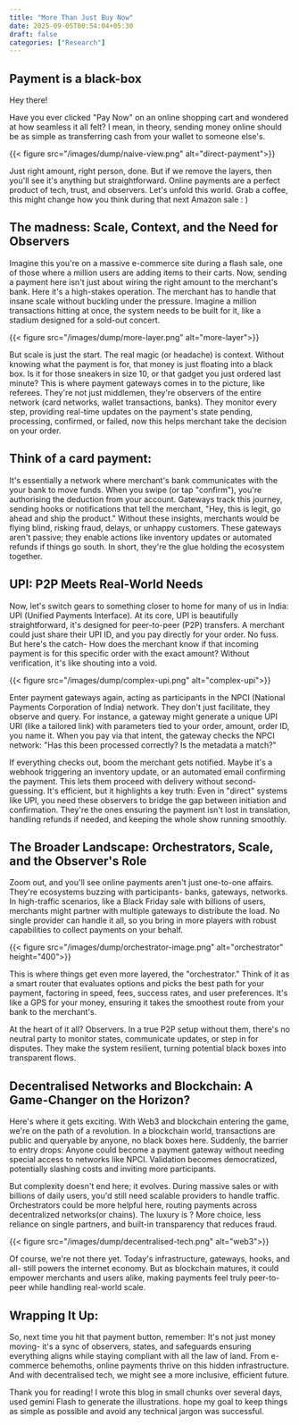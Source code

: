 ```yaml
---
title: "More Than Just Buy Now"
date: 2025-09-05T00:54:04+05:30
draft: false
categories: ["Research"]
---
```


## Payment is a black-box

Hey there!  

Have you ever clicked "Pay Now" on an online shopping cart and wondered at how seamless it all felt? I mean, in theory, sending money online should be as simple as transferring cash from your wallet to someone else's. 

{{< figure src="/images/dump/naive-view.png" alt="direct-payment">}}

Just right amount, right person, done. But if we remove the layers, then you'll see it's anything but straightforward. Online payments are a perfect product of tech, trust, and observers. Let's unfold this world. Grab a coffee, this might change how you think during that next Amazon sale : )  

## The madness: Scale, Context, and the Need for Observers 

Imagine this you're on a massive e-commerce site during a flash sale, one of those where a million users are adding items to their carts. Now, sending a payment here isn't just about wiring the right amount to the merchant's bank. Here it's a high-stakes operation. The merchant has to handle that insane scale without buckling under the pressure. Imagine a million transactions hitting at once, the system needs to be built for it, like a stadium designed for a sold-out concert. 

{{< figure src="/images/dump/more-layer.png" alt="more-layer">}}

But scale is just the start. The real magic (or headache) is context. Without knowing what the payment is for, that money is just floating into a black box. Is it for those sneakers in size 10, or that gadget you just ordered last minute? This is where payment gateways comes in to the picture, like referees. They're not just middlemen, they're observers of the entire network (card networks, wallet transactions, banks). They monitor every step, providing real-time updates on the payment's state pending, processing, confirmed, or failed, now this helps merchant take the decision on your order.  

## Think of a card payment: 
It's essentially a network where merchant's bank communicates with the your bank to move funds. When you swipe (or tap "confirm"), you're authorising the deduction from your account. Gateways track this journey, sending hooks or notifications that tell the merchant, "Hey, this is legit, go ahead and ship the product." Without these insights, merchants would be flying blind, risking fraud, delays, or unhappy customers. These gateways aren't passive; they enable actions like inventory updates or automated refunds if things go south. In short, they're the glue holding the ecosystem together.  

## UPI: P2P Meets Real-World Needs  
Now, let's switch gears to something closer to home for many of us in India: UPI (Unified Payments Interface). At its core, UPI is beautifully straightforward, it's designed for peer-to-peer (P2P) transfers. A merchant could just share their UPI ID, and you pay directly for your order. No fuss. But here's the catch- How does the merchant know if that incoming payment is for this specific order with the exact amount? Without verification, it's like shouting into a void. 

{{< figure src="/images/dump/complex-upi.png" alt="complex-upi">}}

Enter payment gateways again, acting as participants in the NPCI (National Payments Corporation of India) network. They don't just facilitate, they observe and query. For instance, a gateway might generate a unique UPI URI (like a tailored link) with parameters tied to your order, amount, order ID, you name it. When you pay via that intent, the gateway checks the NPCI network: "Has this been processed correctly? Is the metadata a match?"  

If everything checks out, boom the merchant gets notified. Maybe it's a webhook triggering an inventory update, or an automated email confirming the payment. This lets them proceed with delivery without second-guessing. It's efficient, but it highlights a key truth: Even in "direct" systems like UPI, you need these observers to bridge the gap between initiation and confirmation. They're the ones ensuring the payment isn't lost in translation, handling refunds if needed, and keeping the whole show running smoothly.  

## The Broader Landscape: Orchestrators, Scale, and the Observer's Role  
Zoom out, and you'll see online payments aren't just one-to-one affairs. They're ecosystems buzzing with participants- banks, gateways, networks. In high-traffic scenarios, like a Black Friday sale with billions of users, merchants might partner with multiple gateways to distribute the load. No single provider can handle it all, so you bring in more players with robust capabilities to collect payments on your behalf.  

{{< figure src="/images/dump/orchestrator-image.png" alt="orchestrator" height="400">}}

This is where things get even more layered, the "orchestrator." Think of it as a smart router that evaluates options and picks the best path for your payment, factoring in speed, fees, success rates, and user preferences. It's like a GPS for your money, ensuring it takes the smoothest route from your bank to the merchant's.  

At the heart of it all? Observers. In a true P2P setup without them, there's no neutral party to monitor states, communicate updates, or step in for disputes. They make the system resilient, turning potential black boxes into transparent flows.  

## Decentralised Networks and Blockchain: A Game-Changer on the Horizon?  
Here's where it gets exciting. With Web3 and blockchain entering the game, we're on the path of a revolution. In a blockchain world, transactions are public and queryable by anyone, no black boxes here. Suddenly, the barrier to entry drops: Anyone could become a payment gateway without needing special access to networks like NPCI. Validation becomes democratized, potentially slashing costs and inviting more participants.  

But complexity doesn't end here; it evolves. During massive sales or with billions of daily users, you'd still need scalable providers to handle traffic. Orchestrators could be more helpful here, routing payments across decentralized networks(or chains). The luxury is ? More choice, less reliance on single partners, and built-in transparency that reduces fraud.  

{{< figure src="/images/dump/decentralised-tech.png" alt="web3">}}

Of course, we're not there yet. Today's infrastructure, gateways, hooks, and all- still powers the internet economy. But as blockchain matures, it could empower merchants and users alike, making payments feel truly peer-to-peer while handling real-world scale.  

## Wrapping It Up:  
So, next time you hit that payment button, remember: It's not just money moving- it's a sync of observers, states, and safeguards ensuring everything aligns while staying compliant with all the law of land. From e-commerce behemoths, online payments thrive on this hidden infrastructure. And with decentralised tech, we might see a more inclusive, efficient future.

Thank you for reading! I wrote this blog in small chunks over several days, used gemini Flash to generate the illustrations. hope my goal to keep things as simple as possible and avoid any technical jargon was successful. 